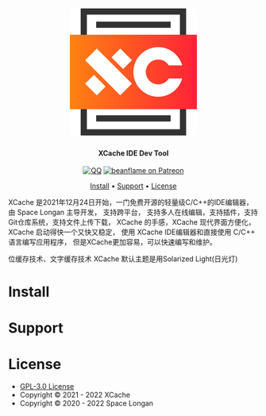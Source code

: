 
<div align="center">
  <h1><img src="xcache-logo/xcache-logo.svg" width = "256" height = "256"/></h1>
  <h4>XCache IDE Dev Tool</h4>
  
  <a href="https://jq.qq.com/?_wv=1027&k=xh0mFlcn"><img src="https://img.shields.io/badge/chat-on%20QQ-ff69b4.svg?" alt="QQ" /></a>
  <a href="https://www.patreon.com/beanflame"><img src="https://img.shields.io/badge/patreon-donate-orange.svg?logo=patreon" alt="beanflame on Patreon"></a>
  
  <a href="#Install">Install</a> •
  <a href="#Support">Support</a> •
  <a href="#License">License</a>
  
</div>

XCache 是2021年12月24日开始，一门免费开源的轻量级C/C++的IDE编辑器，由 Space Longan 主导开发， 支持跨平台， 支持多人在线编辑，支持插件，支持Git仓库系统，支持文件上传下载， XCache 的手感，XCache 现代界面方便化，XCache 启动得快一个又快又稳定， 使用 XCache IDE编辑器和直接使用 C/C++ 语言编写应用程序， 但是XCache更加容易，可以快速编写和维护。

位缓存技术、文字缓存技术
XCache 默认主题是用Solarized Light(日光灯)


# Install

# Support

# License
* [GPL-3.0 License](./LICENSE)
* Copyright © 2021 - 2022 XCache
* Copyright © 2020 - 2022 Space Longan







